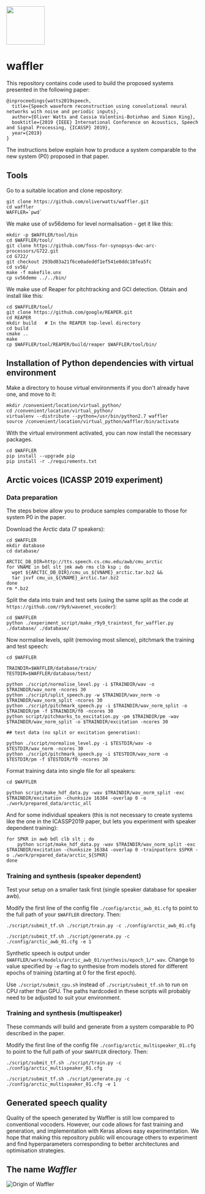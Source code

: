 <img src="https://github.com/oliverwatts/waffler/blob/master/media/waffle_image2.001.png" data-canonical-src="https://github.com/oliverwatts/waffler/blob/master/media/waffle_image2.001.png" width="100" height="100" /> 



# waffler 

This repository contains code used to build the proposed systems presented in the following paper:

```
@inproceedings{watts2019speech,
  title={Speech waveform reconstruction using convolutional neural networks with noise and periodic inputs},
  author={Oliver Watts and Cassia Valentini-Botinhao and Simon King},
  booktitle={2019 {IEEE} International Conference on Acoustics, Speech and Signal Processing, {ICASSP} 2019},
  year={2019}
}
```

The instructions below explain how to produce a system comparable to the new system (P0) proposed in that paper.






## Tools

Go to a suitable location and clone repository:

```
git clone https://github.com/oliverwatts/waffler.git
cd waffler
WAFFLER=`pwd`
```

We make use of sv56demo for level normalisation - get it like this:


```
mkdir -p $WAFFLER/tool/bin
cd $WAFFLER/tool/
git clone https://github.com/foss-for-synopsys-dwc-arc-processors/G722.git
cd G722/
git checkout 293bd03a21f6ce0adeddf1ef541e0ddc18fea5fc
cd sv56/
make -f makefile.unx
cp sv56demo ../../bin/
```

We make use of Reaper for pitchtracking and GCI detection. Obtain and install like this:

```
cd $WAFFLER/tool/
git clone https://github.com/google/REAPER.git
cd REAPER
mkdir build   # In the REAPER top-level directory
cd build
cmake ..
make
cp $WAFFLER/tool/REAPER/build/reaper $WAFFLER/tool/bin/
```

## Installation of Python dependencies with virtual environment


Make a directory to house virtual environments if you don't already have one, and move to it:

```
mkdir /convenient/location/virtual_python/
cd /convenient/location/virtual_python/
virtualenv --distribute --python=/usr/bin/python2.7 waffler
source /convenient/location/virtual_python/waffler/bin/activate
```

With the virtual environment activated, you can now install the necessary packages.

```
cd $WAFFLER
pip install --upgrade pip
pip install -r ./requirements.txt  
```



## Arctic voices (ICASSP 2019 experiment)


### Data preparation

The steps below allow you to produce samples comparable to those for system P0 in the paper.

Download the Arctic data (7 speakers):

```
cd $WAFFLER
mkdir database
cd database/

ARCTIC_DB_DIR=http://tts.speech.cs.cmu.edu/awb/cmu_arctic
for VNAME in bdl slt jmk awb rms clb ksp ; do
  wget ${ARCTIC_DB_DIR}/cmu_us_${VNAME}_arctic.tar.bz2 &&
  tar jxvf cmu_us_${VNAME}_arctic.tar.bz2
done
rm *.bz2
```


Split the data into train and test sets (using the same split as the code at `https://github.com/r9y9/wavenet_vocoder`):
```
cd $WAFFLER
python ./experiment_script/make_r9y9_traintest_for_waffler.py ./database/ ./database/
```



Now normalise levels, split (removing most silence), pitchmark the training and test speech:
```
cd $WAFFLER

TRAINDIR=$WAFFLER/database/train/
TESTDIR=$WAFFLER/database/test/

python ./script/normalise_level.py -i $TRAINDIR/wav -o $TRAINDIR/wav_norm -ncores 30
python ./script/split_speech.py -w $TRAINDIR/wav_norm -o $TRAINDIR/wav_norm_split -ncores 30
python ./script/pitchmark_speech.py -i $TRAINDIR/wav_norm_split -o $TRAINDIR/pm -f $TRAINDIR/f0 -ncores 30
python script/pitchmarks_to_excitation.py -pm $TRAINDIR/pm -wav $TRAINDIR/wav_norm_split -o $TRAINDIR/excitation -ncores 30

## test data (no split or excitation generation):

python ./script/normalise_level.py -i $TESTDIR/wav -o $TESTDIR/wav_norm -ncores 30
python ./script/pitchmark_speech.py -i $TESTDIR/wav_norm -o $TESTDIR/pm -f $TESTDIR/f0 -ncores 30
```


Format training data into single file for all speakers:


```
cd $WAFFLER

python script/make_hdf_data.py -wav $TRAINDIR/wav_norm_split -exc $TRAINDIR/excitation -chunksize 16384 -overlap 0 -o ./work/prepared_data/arctic_all
```


And for some individual speakers (this is not necessary to create systems like the one in the ICASSP2019 paper, but lets you experiment with speaker dependent training):

```
for SPKR in awb bdl clb slt ; do
    python script/make_hdf_data.py -wav $TRAINDIR/wav_norm_split -exc $TRAINDIR/excitation -chunksize 16384 -overlap 0 -trainpattern $SPKR -o ./work/prepared_data/arctic_${SPKR}
done    
```



### Training and synthesis (speaker dependent)

Test your setup on a smaller task first (single speaker database for speaker awb).

Modify the first line of the config file `./config/arctic_awb_01.cfg` to point to the full path of your `$WAFFLER` directory. Then:

```
./script/submit_tf.sh ./script/train.py -c ./config/arctic_awb_01.cfg

./script/submit_tf.sh ./script/generate.py -c ./config/arctic_awb_01.cfg -e 1 
```

Synthetic speech is output under `$WAFFLER/work/models/arctic_awb_01/synthesis/epoch_1/*.wav`. Change to value specified by `-e` flag to synthesise from models stored for different epochs of training (starting at 0 for the first epoch). 

Use `./script/submit_cpu.sh` instead of `./script/submit_tf.sh` to run on CPU rather than GPU. The paths hardcoded in these scripts will probably need to be adjusted to suit your environment.

### Training and synthesis (multispeaker)

These commands will build and generate from a system comparable to P0 described in the paper.

Modify the first line of the config file `./config/arctic_multispeaker_01.cfg` to point to the full path of your `$WAFFLER` directory. Then:

```
./script/submit_tf.sh ./script/train.py -c ./config/arctic_multispeaker_01.cfg

./script/submit_tf.sh ./script/generate.py -c ./config/arctic_multispeaker_01.cfg -e 1
```

## Generated speech quality 

Quality of the speech generated by Waffler is still low compared to conventional vocoders. However, our code allows for fast training and generation, and implementation with Keras allows easy experimentation. We hope that making this repository public will encourage others to experiment and find hyperparameters corresponding to better architectures and optimisation strategies.

## The name *Waffler*

![Origin of Waffler](https://github.com/oliverwatts/waffler/blob/master/media/waffles2.gif "Origin of Waffler")

